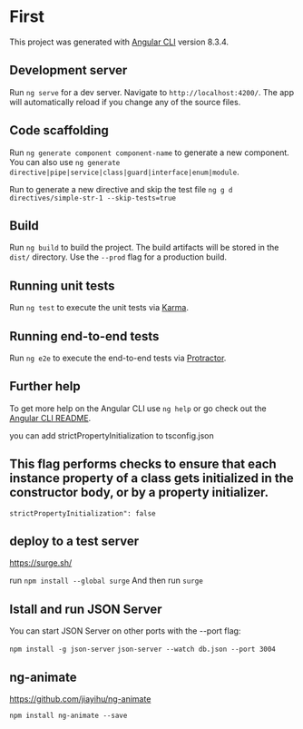 # First

This project was generated with [Angular CLI](https://github.com/angular/angular-cli) version 8.3.4.

## Development server

Run `ng serve` for a dev server. Navigate to `http://localhost:4200/`. The app will automatically reload if you change any of the source files.

## Code scaffolding

Run `ng generate component component-name` to generate a new component. You can also use `ng generate directive|pipe|service|class|guard|interface|enum|module`.

Run to generate a new directive and skip the test file `ng g d directives/simple-str-1 --skip-tests=true`

## Build

Run `ng build` to build the project. The build artifacts will be stored in the `dist/` directory. Use the `--prod` flag for a production build.

## Running unit tests

Run `ng test` to execute the unit tests via [Karma](https://karma-runner.github.io).

## Running end-to-end tests

Run `ng e2e` to execute the end-to-end tests via [Protractor](http://www.protractortest.org/).

## Further help

To get more help on the Angular CLI use `ng help` or go check out the [Angular CLI README](https://github.com/angular/angular-cli/blob/master/README.md).

you can add strictPropertyInitialization  to tsconfig.json
## This flag performs checks to ensure that each instance property of a class gets initialized in the constructor body, or by a property initializer.
`strictPropertyInitialization": false`

## deploy to a test server 

https://surge.sh/

run `npm install --global surge`
And then run `surge`


## Istall and run JSON Server

You can start JSON Server on other ports with the --port flag:

`npm install -g json-server`
`json-server --watch db.json --port 3004`

## ng-animate

https://github.com/jiayihu/ng-animate

`npm install ng-animate --save`
